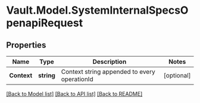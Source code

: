 # Vault.Model.SystemInternalSpecsOpenapiRequest

## Properties

Name | Type | Description | Notes
------------ | ------------- | ------------- | -------------
**Context** | **string** | Context string appended to every operationId | [optional] 

[[Back to Model list]](../README.md#documentation-for-models) [[Back to API list]](../README.md#documentation-for-api-endpoints) [[Back to README]](../README.md)

